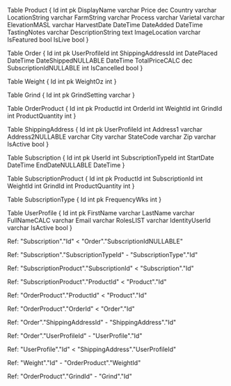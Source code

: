 Table Product {
  Id int pk
  DisplayName varchar
  Price dec
  Country varchar
  LocationString varchar
  FarmString varchar
  Process varchar
  Varietal varchar
  ElevationMASL varchar
  HarvestDate DateTime
  DateAdded DateTime
  TastingNotes varchar
  DescriptionString text
  ImageLocation varchar
  IsFeatured bool
  IsLive bool
}

Table Order {
  Id int pk
  UserProfileId int
  ShippingAddressId int
  DatePlaced DateTime
  DateShippedNULLABLE DateTime
  TotalPriceCALC dec
  SubscriptionIdNULLABLE int
  IsCancelled bool
}

Table Weight {
  Id int pk
  WeightOz int
}

Table Grind {
  Id int pk
  GrindSetting varchar
}

Table OrderProduct {
 Id int pk
 ProductId int
 OrderId int
 WeightId int
 GrindId int
 ProductQuantity int
}

Table ShippingAddress {
  Id int pk
  UserProfileId int
  Address1 varchar
  Address2NULLABLE varchar
  City varchar
  StateCode varchar
  Zip varchar
  IsActive bool
}

Table Subscription {
  Id int pk
  UserId int
  SubscriptionTypeId int
  StartDate DateTime
  EndDateNULLABLE DateTime
}

Table SubscriptionProduct {
  Id int pk
  ProductId int
  SubscriptionId int
  WeightId int
  GrindId int
  ProductQuantity int
}

Table SubscriptionType {
  Id int pk
  FrequencyWks int
}

Table UserProfile {
  Id int pk
  FirstName varchar
  LastName varchar
  FullNameCALC varchar
  Email varchar
  RolesLIST varchar
  IdentityUserId varchar
  IsActive bool
}


Ref: "Subscription"."Id" < "Order"."SubscriptionIdNULLABLE"

Ref: "Subscription"."SubscriptionTypeId" - "SubscriptionType"."Id"

Ref: "SubscriptionProduct"."SubscriptionId" < "Subscription"."Id"

Ref: "SubscriptionProduct"."ProductId" < "Product"."Id"

Ref: "OrderProduct"."ProductId" < "Product"."Id"

Ref: "OrderProduct"."OrderId" < "Order"."Id"

Ref: "Order"."ShippingAddressId" - "ShippingAddress"."Id"

Ref: "Order"."UserProfileId" - "UserProfile"."Id"

Ref: "UserProfile"."Id" < "ShippingAddress"."UserProfileId"

Ref: "Weight"."Id" - "OrderProduct"."WeightId"

Ref: "OrderProduct"."GrindId" - "Grind"."Id"